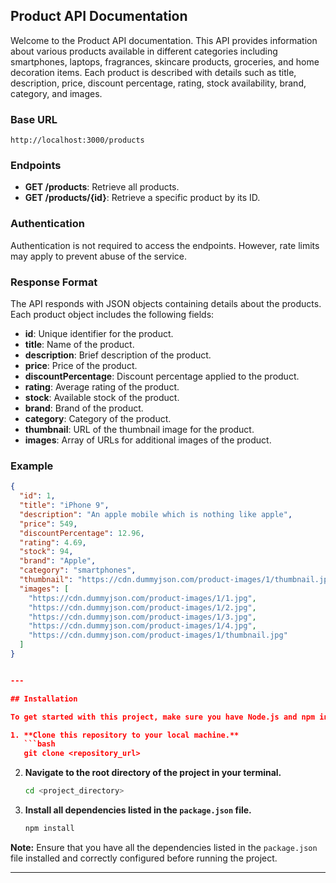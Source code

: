 ## Product API Documentation

Welcome to the Product API documentation. This API provides information about various products available in different categories including smartphones, laptops, fragrances, skincare products, groceries, and home decoration items. Each product is described with details such as title, description, price, discount percentage, rating, stock availability, brand, category, and images.

### Base URL

```
http://localhost:3000/products

```

### Endpoints

- **GET /products**: Retrieve all products.
- **GET /products/{id}**: Retrieve a specific product by its ID.

### Authentication

Authentication is not required to access the endpoints. However, rate limits may apply to prevent abuse of the service.

### Response Format

The API responds with JSON objects containing details about the products. Each product object includes the following fields:

- **id**: Unique identifier for the product.
- **title**: Name of the product.
- **description**: Brief description of the product.
- **price**: Price of the product.
- **discountPercentage**: Discount percentage applied to the product.
- **rating**: Average rating of the product.
- **stock**: Available stock of the product.
- **brand**: Brand of the product.
- **category**: Category of the product.
- **thumbnail**: URL of the thumbnail image for the product.
- **images**: Array of URLs for additional images of the product.

### Example

```json
{
  "id": 1,
  "title": "iPhone 9",
  "description": "An apple mobile which is nothing like apple",
  "price": 549,
  "discountPercentage": 12.96,
  "rating": 4.69,
  "stock": 94,
  "brand": "Apple",
  "category": "smartphones",
  "thumbnail": "https://cdn.dummyjson.com/product-images/1/thumbnail.jpg",
  "images": [
    "https://cdn.dummyjson.com/product-images/1/1.jpg",
    "https://cdn.dummyjson.com/product-images/1/2.jpg",
    "https://cdn.dummyjson.com/product-images/1/3.jpg",
    "https://cdn.dummyjson.com/product-images/1/4.jpg",
    "https://cdn.dummyjson.com/product-images/1/thumbnail.jpg"
  ]
}


---

## Installation

To get started with this project, make sure you have Node.js and npm installed on your machine.

1. **Clone this repository to your local machine.**
   ```bash
   git clone <repository_url>
   ```

2. **Navigate to the root directory of the project in your terminal.**
   ```bash
   cd <project_directory>
   ```

3. **Install all dependencies listed in the `package.json` file.**
   ```bash
   npm install
   ```

**Note:** Ensure that you have all the dependencies listed in the `package.json` file installed and correctly configured before running the project.

--- 
